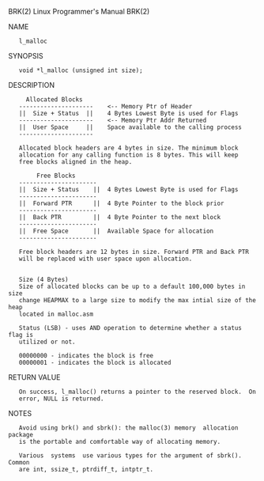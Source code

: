 BRK(2)                     Linux Programmer's Manual                    BRK(2)

NAME

       l_malloc

SYNOPSIS

       void *l_malloc (unsigned int size);
       
DESCRIPTION

         Allocated Blocks
       ---------------------    <-- Memory Ptr of Header
       ||  Size + Status  ||    4 Bytes Lowest Byte is used for Flags
       ---------------------    <-- Memory Ptr Addr Returned
       ||  User Space     ||    Space available to the calling process
       ---------------------
       
       Allocated block headers are 4 bytes in size. The minimum block
       allocation for any calling function is 8 bytes. This will keep
       free blocks aligned in the heap.
       
            Free Blocks
       ----------------------
       ||  Size + Status    ||  4 Bytes Lowest Byte is used for Flags
       ----------------------
       ||  Forward PTR      ||  4 Byte Pointer to the block prior
       ----------------------
       ||  Back PTR         ||  4 Byte Pointer to the next block
       ----------------------
       ||  Free Space       ||  Available Space for allocation
       ----------------------
       
       Free block headers are 12 bytes in size. Forward PTR and Back PTR
       will be replaced with user space upon allocation.
       
       
       Size (4 Bytes)
       Size of allocated blocks can be up to a default 100,000 bytes in size 
       change HEAPMAX to a large size to modify the max intial size of the heap 
       located in malloc.asm
       
       Status (LSB) - uses AND operation to determine whether a status flag is
       utilized or not.
       
       00000000 - indicates the block is free
       00000001 - indicates the block is allocated
       
 
 RETURN VALUE
 
       On success, l_malloc() returns a pointer to the reserved block.  On 
       error, NULL is returned.
       
 NOTES
 
       Avoid using brk() and sbrk(): the malloc(3) memory  allocation  package
       is the portable and comfortable way of allocating memory.

       Various  systems  use various types for the argument of sbrk().  Common
       are int, ssize_t, ptrdiff_t, intptr_t.
